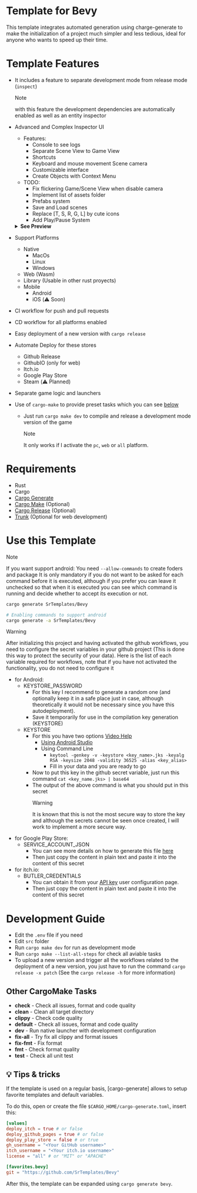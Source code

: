 # Template for Bevy
This template integrates automated generation using charge-generate to make the initialization of a project much simpler and less tedious, ideal for anyone who wants to speed up their time.

# Template Features
- It includes a feature to separate development mode from release mode (`inspect`)
    > [!NOTE]
    > with this feature the development dependencies are automatically enabled as well as an entity inspector
- Advanced and Complex Inspector UI
    - Features:
        - Console to see logs
        - Separate Scene View to Game View
        - Shortcuts
        - Keyboard and mouse movement Scene camera
        - Customizable interface
        - Create Objects with Context Menu
    - TODO:
        - Fix flickering Game/Scene View when disable camera
        - Implement list of assets folder
        - Prefabs system
        - Save and Load scenes
        - Replace [T, S, R, G, L] by cute icons
        - Add Play/Pause System

    <details>
        <summary><strong>See Preview</strong></summary>
        
    https://github.com/SrTemplates/Bevy/assets/56278796/7a8f4610-e109-491b-9768-3bacf5912767
  
    </details>
-  Support Platforms
    - Native
        - MacOs
        - Linux
        - Windows
    - Web (Wasm)
    - Library (Usable in other rust proyects)
    - Mobile
      - Android
      - iOS (:warning: Soon)
- CI workflow for push and pull requests
- CD workflow for all platforms enabled
- Easy deployment of a new version with `cargo release`
- Automate Deploy for these stores
    - Github Release
    - GithubIO (only for web)
    - Itch.io
    - Google Play Store
    - Steam (:warning: Planned)
- Separate game logic and launchers
- Use of `cargo-make` to provide preset tasks which you can see [below](#user-content-other-cargomake-tasks)
    - Just run `cargo make dev` to compile and release a development mode version of the game
        > [!NOTE]
        > It only works if I activate the `pc`, `web` or `all` platform.

# Requirements
- Rust
- Cargo
- [Cargo Generate](https://github.com/cargo-generate/cargo-generate)
- [Cargo Make](https://github.com/sagiegurari/cargo-make) (Optional)
- [Cargo Release](https://github.com/crate-ci/cargo-release) (Optional)
- [Trunk](https://trunkrs.dev) (Optional for web development)

# Use this Template
> [!NOTE]
> If you want support android:
> You need `--allow-commands` to create foders and package
> It is only mandatory if you do not want to be asked for each command before it is executed, although if you prefer you can leave it unchecked so that when it is executed you can see which command is running and decide whether to accept its execution or not.

```sh
cargo generate SrTemplates/Bevy

# Enabling commands to support android
cargo generate -a SrTemplates/Bevy
```
> [!WARNING]
> After initializing this project and having activated the github workflows, you need to configure the secret variables in your github project (This is done this way to protect the security of your data).
Here is the list of each variable required for workflows, note that if you have not activated the functionality, you do not need to configure it
- for Android:
    - KEYSTORE_PASSWORD
        - For this key I recommend to generate a random one (and optionally keep it in a safe place just in case, although theoretically it would not be necessary since you have this autodeployment).
        - Save it temporarily for use in the compilation key generation (KEYSTORE)
    - KEYSTORE
        - For this you have two options [Video Help](https://www.youtube.com/watch?v=ipS7SbyR5Yw&ab_channel=FlutterCoding)
            - [Using Android Studio](https://developer.android.com/studio/publish/app-signing?hl=es-419#generate-key)
            - Using Command Line
                - `keytool -genkey -v -keystore <key_name>.jks -keyalg RSA -keysize 2048 -validity 36525 -alias <key_alias>`
                - Fill in your data and you are ready to go
        - Now to put this key in the github secret variable, just run this command `cat <key_name.jks> | base64`
        - The output of the above command is what you should put in this secret
            > [!WARNING]
            > It is known that this is not the most secure way to store the key and although the secrets cannot be seen once created, I will work to implement a more secure way.
- for Google Play Store:
    - SERVICE_ACCOUNT_JSON
        - You can see more details on how to generate this file [here](https://stackoverflow.com/a/69941050)
        - Then just copy the content in plain text and paste it into the content of this secret
- for itch.io:
    - BUTLER_CREDENTIALS
        - You can obtain it from your [API key](https://itch.io/user/settings/api-keys) user configuration page.
        - Then just copy the content in plain text and paste it into the content of this secret

# Development Guide
- Edit the `.env` file if you need
- Edit `src` folder
- Run `cargo make dev` for run as development mode
- Run `cargo make --list-all-steps` for check all aviable tasks
- To upload a new version and trigger all the workflows related to the deployment of a new version, you just have to run the command `cargo release -x patch` (See the `cargo release -h` for more information)

## Other CargoMake Tasks

* **check** - Check all issues, format and code quality
* **clean** - Clean all target directory
* **clippy** - Check code quality
* **default** - Check all issues, format and code quality
* **dev** - Run native launcher with development configuration
* **fix-all** - Try fix all clippy and format issues
* **fix-fmt** - Fix format
* **fmt** - Check format quality
* **test** - Check all unit test

## :bulb: Tips & tricks
If the template is used on a regular basis, [cargo-generate] allows to setup favorite templates and default variables.

To do this, open or create the file `$CARGO_HOME/cargo-generate.toml`, insert this:
```toml
[values]
deploy_itch = true # or false
deploy_github_pages = true # or false
deploy_play_store = false # or true
gh_username = "<Your GitHub username>"
itch_username = "<Your itch.io username>"
license = "all" # or "MIT" or "APACHE"

[favorites.bevy]
git = "https://github.com/SrTemplates/Bevy"
```

After this, the template can be expanded using `cargo generate bevy`.
